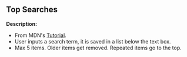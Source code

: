 ## Top Searches

**Description:**
- From MDN's [Tutorial](https://developer.mozilla.org/en-US/docs/Learn/JavaScript/First_steps/Arrays).
- User inputs a search term, it is saved in a list below the text box.
- Max 5 items. Older items get removed. Repeated items go to the top.